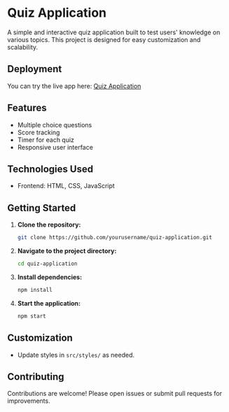 # Quiz Application

A simple and interactive quiz application built to test users' knowledge on various topics. This project is designed for easy customization and scalability.

## Deployment

You can try the live app here: [Quiz Application](https://abhishek-maurya-d.github.io/Quiz-Application/)

## Features

- Multiple choice questions
- Score tracking
- Timer for each quiz
- Responsive user interface

## Technologies Used

- Frontend: HTML, CSS, JavaScript

## Getting Started

1. **Clone the repository:**
    ```bash
    git clone https://github.com/yourusername/quiz-application.git
    ```
2. **Navigate to the project directory:**
    ```bash
    cd quiz-application
    ```
3. **Install dependencies:**
    ```bash
    npm install
    ```
4. **Start the application:**
    ```bash
    npm start
    ```

## Customization

- Update styles in `src/styles/` as needed.

## Contributing

Contributions are welcome! Please open issues or submit pull requests for improvements.
